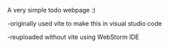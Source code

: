 A very simple todo webpage :)

-originally used vite to make this in visual studio code

-reuploaded without vite using WebStorm IDE
